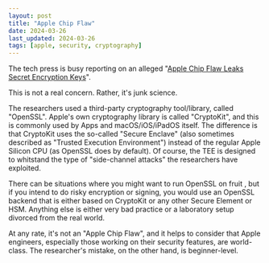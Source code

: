 ```yaml
---
layout: post
title: "Apple Chip Flaw"
date: 2024-03-26
last_updated: 2024-03-26
tags: [apple, security, cryptography]
---
```


The tech press is busy reporting on an alleged "[Apple Chip Flaw Leaks Secret Encryption Keys](https://www.wired.com/story/apple-m-chip-flaw-leak-encryption-keys/)".

This is not a real concern. Rather, it's junk science.
 
The researchers used a third-party cryptography tool/library, called "OpenSSL". Apple's own cryptography library is called "CryptoKit", and this is commonly used by Apps and macOS/iOS/iPadOS itself. The difference is that CryptoKit uses the so-called "Secure Enclave" (also sometimes described as "Trusted Execution Environment") instead of the regular Apple Silicon CPU (as OpenSSL does by default). Of course, the TEE is designed to whitstand the type of "side-channel attacks" the researchers have exploited.
 
There can be situations where you might want to run OpenSSL on fruit , but if you intend to do risky encryption or signing, you would use an OpenSSL backend that is either based on CryptoKit or any other Secure Element or HSM. Anything else is either very bad practice or a laboratory setup divorced from the real world.
 
At any rate, it's not an "Apple Chip Flaw", and it helps to consider that Apple engineers, especially those working on their security features, are world-class. The researcher's mistake, on the other hand, is beginner-level.